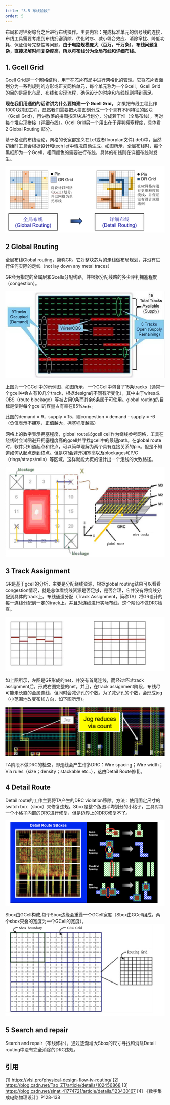 ```yaml
---
title: "3.5 布线阶段"
order: 5
---
```


布局和时钟树综合之后进行布线操作。主要内容：完成标准单元的信号线的连接，布线工具需要考虑到布线拥塞消除、优化时序、减小耦合效应、消除窜扰、降低功耗、保证信号完整性等问题。**由于电路规模庞大（百万，千万条），布线问题复杂，直接求解时间复杂度高，所以将布线分为全局布线和详细布线。**


## 1. Gcell Grid

Gcell Grid是一个网格结构，用于在芯片布局中进行网格化的管理。它将芯片表面划分为一系列规则的方形或正交网格单元，每个单元称为一个Gcell。Gcell Grid的目的是简化布局、布线和实现流程，确保设计的时序和布线规则得到满足。

**现在我们用通俗的话讲讲为什么要构建一个 Gcell Grid。** 如果把布线工程比作1000块拼图工程，显然我们需要把大拼图划分成一个个具有不同特征的区块（Gcell Grid），再讲散落的拼图按区块进行划分，分成若干堆（全局布线），再对每个堆实现拼接（详细布线）。Gcell Grid另一个用出在于评判拥塞程度，具体看 2 Global Routing 部分。

基于格点的布线理论，网格的长宽都定义在Lef或者floorplan文件(.def)中，当然初始时工具会根据设计和tech lef中情况自动生成。如图所示，全局布线时，每个黑框即为一个Gcell，相同颜色的需要进行布线，具体的布线则在详细布线时发生。

![alt text](image-7.png)


## 2 Global Routing

全局布线Global routing，简称GR。它对整块芯片的走线做布局规划，并没有进行任何实际的走线（not lay down any metal traces）

GR会为指定的金属层和Gcells分配线路，并根据分配线路的多少评判拥塞程度（congestion）。

![alt text](20200727141115619.png)

上图为一个GCell中的示例图，如图所示，一个GCell中包含了15条tracks（通常一个gcell中会占有10几个track，根据design的不同有所变化），其中由于wires或OBS（route blockage）等被占用9条而其余6条属于可使用。global routing的目标是使得每个gcell的容量占有率在85%左右。

此图的demand = 9，supply = 15，则congestion = demand - supply = -6 （负值表示不拥塞，正值越大，拥塞程度越高）

网格上的数字表示拥塞程度，global route以gcell cell作为绕线参考网格，工具在绕线时会试图避开拥塞程度高的gcell并寻找gcell中的最短path。在global route时，软件只知道起点和终点，可以简单理解为两个具有连接关系的pin。但是不知道如何从起点走到终点。但是GR会避开拥塞高以及blockages和P/G（rings/straps/rails）等区域，这样就能大概的设计出一个走线的大致路径。

![alt text](20200727143233193.png)

## 3 Track Assignment

GR是基于gcell的分析，主要是分配绕线资源，根据global routing结果可以看看congestion情况，就是总体看绕线资源是否足够，是否合理，它并没有将绕线分配到具体的track上。布线通道分配（Track Assignment，简称TA）将GR设计的每一连线分配到一定的track上，并且对连线进行实际布线，这个阶段不做DRC检查。

![alt text](image-8.png)

如上图所示，左图是GR形成的net，并没有首尾连线，而经过经过track assignment后，形成右图完整的net。并且，在track assignment阶段，布线尽可能走长直的金属连线，但同时会减少孔的个数。为了减少孔的个数，会形成jog（小范围地改变布线方向，如下图所示）。

![alt text](20200727145243841.png)

TA阶段不做DRC的检查，即走线会产生许多DRC：Wire spacing；Wire width；Via rules（size；density；stackable etc..），这由Detail Route修复。


## 4 Detail Route

Detail route的工作主要将TA产生的DRC violation移除。方法：使用固定尺寸的switch box（sbox）来修复违规。Sbox是整个版图平均划分的小格子，工具对每一个小格子内部的DRC进行修复，但是边界上的DRC修复不了。

![alt text](image-9.png)

Sbox由GCell构成,每个Sbox边缘会重叠一个GCell宽度（Sbox由GCell组成，两个sbox交叠的宽度为一个GCell的宽度）。
![alt text](image-10.png)

## 5 Search and repair

Search and repair（布线修补），通过逐渐增大Sbox的尺寸寻找和消除Detail routing中没有完全消除的DRC违规。




## 引用
[1] https://vlsi.pro/physical-design-flow-iv-routing/
[2] https://blog.csdn.net/Tao_ZT/article/details/102456868
[3] https://blog.csdn.net/sinat_41774721/article/details/123430167
[4] 《数字集成电路物理设计》P128-138